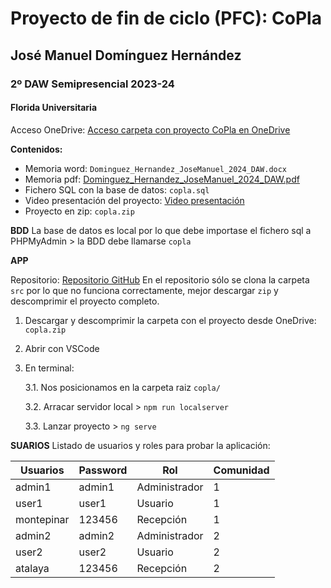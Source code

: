 # Proyecto de fin de ciclo (PFC): CoPla

## José Manuel Domínguez Hernández

### 2º DAW Semipresencial 2023-24

#### Florida Universitaria


Acceso OneDrive: [Acceso carpeta con proyecto CoPla en OneDrive](https://floridauniversitaria-my.sharepoint.com/:f:/g/personal/jodohe_floridauniversitaria_es/EkBeJlLpbj5BtFEBzkHtMnwBDll4rFun-FkWVIpBdUcFhg?e=yoH8KO)


**Contenidos:**

- Memoria word: `Dominguez_Hernandez_JoseManuel_2024_DAW.docx`
- Memoria pdf: [Dominguez_Hernandez_JoseManuel_2024_DAW.pdf](https://floridauniversitaria-my.sharepoint.com/:b:/g/personal/jodohe_floridauniversitaria_es/EQnmK75dhWdGgOmXKmBSkyQBm9ZD-fQ1OaQjGKC_MMAFFA?e=2PJ7sV)
- Fichero SQL con la base de datos: `copla.sql`
- Video presentación del proyecto: [Video presentación](https://floridauniversitaria-my.sharepoint.com/:v:/g/personal/jodohe_floridauniversitaria_es/EY8NAO4tH3BEm-c4fVrW4j8BWXC0TI11gFCTEJp3fcSBEQ?nav=eyJyZWZlcnJhbEluZm8iOnsicmVmZXJyYWxBcHAiOiJPbmVEcml2ZUZvckJ1c2luZXNzIiwicmVmZXJyYWxBcHBQbGF0Zm9ybSI6IldlYiIsInJlZmVycmFsTW9kZSI6InZpZXciLCJyZWZlcnJhbFZpZXciOiJNeUZpbGVzTGlua0NvcHkifX0&e=ZSWJUX)
- Proyecto en zip: `copla.zip`

**BDD**
La base de datos es local por lo que debe importase el fichero sql a PHPMyAdmin > la BDD debe llamarse `copla`


**APP**

Repositorio: [Repositorio GitHub](https://github.com/JMDH76/CoPla) En el repositorio sólo se clona la carpeta `src` por lo que no funciona correctamente, mejor descargar `zip` y descomprimir el proyecto completo.

1. Descargar y descomprimir la carpeta con el proyecto desde OneDrive: `copla.zip`
2. Abrir con VSCode
3. En terminal:

   3.1. Nos posicionamos en la carpeta raiz `copla/`

   3.2. Arracar servidor local     >  `npm run localserver`

   3.3. Lanzar proyecto             >  `ng serve`


**SUARIOS**
Listado de usuarios y roles para probar la aplicación:


| Usuarios   | Password | Rol           | Comunidad |
| ------------ | ---------- | --------------- | ----------- |
| admin1     | admin1   | Administrador | 1         |
| user1      | user1    | Usuario       | 1         |
| montepinar | 123456   | Recepción    | 1         |
| admin2     | admin2   | Administrador | 2         |
| user2      | user2    | Usuario       | 2         |
| atalaya    | 123456   | Recepción    | 2         |
